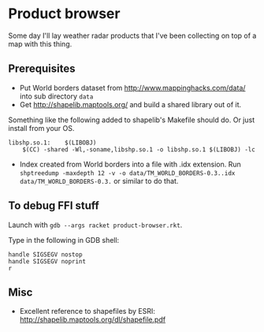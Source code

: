 Product browser
===============

Some day I'll lay weather radar products that I've been collecting on top of a
map with this thing.


Prerequisites
-------------

- Put World borders dataset from http://www.mappinghacks.com/data/ into
  sub directory `data`
- Get http://shapelib.maptools.org/ and build a shared library out of it.

Something like the following added to shapelib's Makefile should do. Or just
install from your OS.

    libshp.so.1:	$(LIBOBJ)
    	$(CC) -shared -Wl,-soname,libshp.so.1 -o libshp.so.1 $(LIBOBJ) -lc

- Index created from World borders into a file with .idx extension. Run
  `shptreedump -maxdepth 12 -v -o data/TM_WORLD_BORDERS-0.3..idx data/TM_WORLD_BORDERS-0.3.`
  or similar to do that.


To debug FFI stuff
------------------

Launch with `gdb --args racket product-browser.rkt`.

Type in the following in GDB shell:

    handle SIGSEGV nostop
    handle SIGSEGV noprint
    r

Misc
----

- Excellent reference to shapefiles by ESRI: http://shapelib.maptools.org/dl/shapefile.pdf
